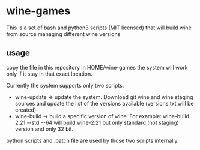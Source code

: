 # wine-games

This is a set of bash and python3 scripts (MIT licensed) 
that will build wine from source 
managing different wine versions

## usage
copy the file in this repository in HOME/wine-games
the system will work only if it stay in that exact location.

Currently the system supports only two scripts:
   
   * wine-update -> update the system. Download git wine and wine staging sources and update the list of the versions available (versions.txt will be created)
   * wine-build -> build a specific version of wine. For example: wine-build 2.21 --std --64 will build wine-2.21 but only standard (not staging) version and only 32 bit.
   
python scripts and .patch file are used by those two scripts internally.
